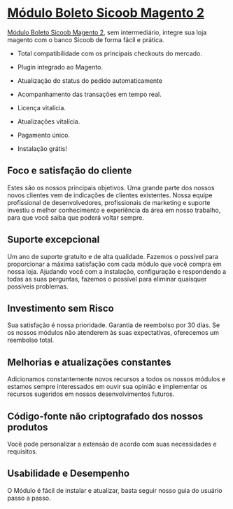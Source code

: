 # [Módulo Boleto Sicoob Magento 2](https://loja.hexcommerce.com.br/modulo-boleto-sicoob-magento-2) 
 

[Módulo Boleto Sicoob Magento 2](https://loja.hexcommerce.com.br/modulo-boleto-sicoob-magento-2), sem intermediário, integre sua loja magento com o banco Sicoob de forma fácil e prática.

- Total compatibilidade com os principais checkouts do mercado.

- Plugin integrado ao Magento.

- Atualização do status do pedido automaticamente

- Acompanhamento das transações em tempo real.

- Licença vitalícia.

- Atualizações vitalícia.

- Pagamento único.

- Instalação grátis!


## Foco e satisfação do cliente

Estes são os nossos principais objetivos. Uma grande parte dos nossos novos clientes vem de indicações de clientes existentes. Nossa equipe profissional de desenvolvedores, profissionais de marketing e suporte investiu o melhor conhecimento e experiência da área em nosso trabalho, para que você saiba que poderá voltar sempre.

## Suporte excepcional

Um ano de suporte gratuito e de alta qualidade. Fazemos o possível para proporcionar a máxima satisfação com cada módulo que você compra em nossa loja. Ajudando você com a instalação, configuração e respondendo a todas as suas perguntas, fazemos o possível para eliminar quaisquer possíveis problemas.

## Investimento sem Risco

Sua satisfação é nossa prioridade. Garantia de reembolso por 30 dias. Se os nossos módulos não atenderem às suas expectativas, oferecemos um reembolso total.

## Melhorias e atualizações constantes

Adicionamos constantemente novos recursos a todos os nossos módulos e estamos sempre interessados em ouvir sua opinião e implementar os recursos sugeridos em nossos desenvolvimentos futuros.

## Código-fonte não criptografado dos nossos produtos

Você pode personalizar a extensão de acordo com suas necessidades e requisitos.

## Usabilidade e Desempenho

O Módulo é fácil de instalar e atualizar, basta seguir nosso guia do usuário passo a passo.
